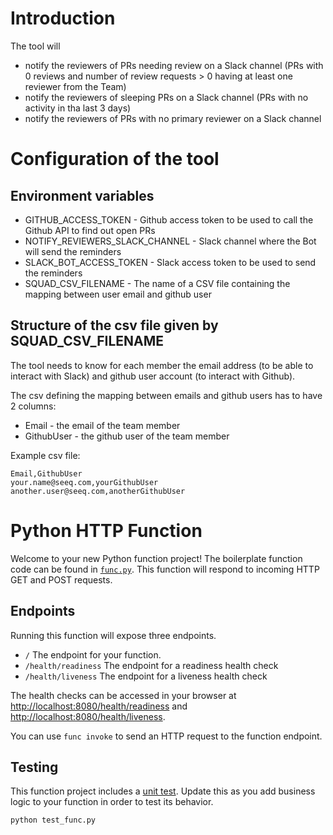 # Introduction
The tool will
* notify the reviewers of PRs needing review on a Slack channel (PRs with 0 reviews and number of review requests > 0
having at least one reviewer from the Team)
* notify the reviewers of sleeping PRs on a Slack channel (PRs with no activity in tha last 3 days)
* notify the reviewers of PRs with no primary reviewer on a Slack channel

# Configuration of the tool
## Environment variables
* GITHUB_ACCESS_TOKEN - Github access token to be used to call the Github API to find out open PRs
* NOTIFY_REVIEWERS_SLACK_CHANNEL - Slack channel where the Bot will send the reminders
* SLACK_BOT_ACCESS_TOKEN - Slack access token to be used to send the reminders
* SQUAD_CSV_FILENAME - The name of a CSV file containing the mapping between user email and github user

## Structure of the csv file given by SQUAD_CSV_FILENAME
The tool needs to know for each member the email address (to be able to interact with Slack) and github user account
(to interact with Github).

The csv defining the mapping between emails and github users has to have 2 columns:
- Email - the email of the team member
- GithubUser - the github user of the team member

Example csv file:
```
Email,GithubUser
your.name@seeq.com,yourGithubUser
another.user@seeq.com,anotherGithubUser
```

# Python HTTP Function

Welcome to your new Python function project! The boilerplate function
code can be found in [`func.py`](./func.py). This function will respond
to incoming HTTP GET and POST requests.

## Endpoints

Running this function will expose three endpoints.

  * `/` The endpoint for your function.
  * `/health/readiness` The endpoint for a readiness health check
  * `/health/liveness` The endpoint for a liveness health check

The health checks can be accessed in your browser at
[http://localhost:8080/health/readiness]() and
[http://localhost:8080/health/liveness]().

You can use `func invoke` to send an HTTP request to the function endpoint.


## Testing

This function project includes a [unit test](./test_func.py). Update this
as you add business logic to your function in order to test its behavior.

```console
python test_func.py
```

